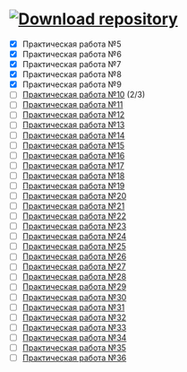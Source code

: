 # <a href="https://github.com/xttqd/obt/releases/download/latest/master.zip"><img alt="Download repository" src="https://custom-icon-badges.demolab.com/badge/-%D0%A1%D0%BA%D0%B0%D1%87%D0%B0%D1%82%D1%8C%20%D1%80%D0%B5%D0%BF%D0%BE%D0%B7%D0%B8%D1%82%D0%BE%D1%80%D0%B8%D0%B9-198754?style=for-the-badge&logo=download&logoColor=white"></a>

- [x] Практическая работа №5
- [x] Практическая работа №6
- [x] Практическая работа №7
- [x] Практическая работа №8
- [x] Практическая работа №9
- [ ] [Практическая работа №10](pdf/Практическая%20работа%2010.pdf) (2/3)
- [ ] [Практическая работа №11](pdf/Практическая%20работа%2011.pdf)
- [ ] [Практическая работа №12](pdf/Практическая%20работа%2012.pdf)
- [ ] [Практическая работа №13](pdf/Практическая%20работа%2013.pdf)
- [ ] [Практическая работа №14](pdf/Практическая%20работа%2014.pdf)
- [ ] [Практическая работа №15](pdf/Практическая%20работа%2015.pdf)
- [ ] [Практическая работа №16](pdf/Практическая%20работа%2016.pdf)
- [ ] [Практическая работа №17](pdf/Практическая%20работа%2017.pdf)
- [ ] [Практическая работа №18](pdf/Практическая%20работа%2018.pdf)
- [ ] [Практическая работа №19](pdf/Практическая%20работа%2019.pdf)
- [ ] [Практическая работа №20](pdf/Практическая%20работа%2020.pdf)
- [ ] [Практическая работа №21](pdf/Практическая%20работа%2021.pdf)
- [ ] [Практическая работа №22](pdf/Практическая%20работа%2022.pdf)
- [ ] [Практическая работа №23](pdf/Практическая%20работа%2023.pdf)
- [ ] [Практическая работа №24](pdf/Практическая%20работа%2024.pdf)
- [ ] [Практическая работа №25](pdf/Практическая%20работа%2025.pdf)
- [ ] [Практическая работа №26](pdf/Практическая%20работа%2026.pdf)
- [ ] [Практическая работа №27](pdf/Практическая%20работа%2027.pdf)
- [ ] [Практическая работа №28](pdf/Практическая%20работа%2028.pdf)
- [ ] [Практическая работа №29](pdf/Практическая%20работа%2029.pdf)
- [ ] [Практическая работа №30](pdf/Практическая%20работа%2030.pdf)
- [ ] [Практическая работа №31](pdf/Практическая%20работа%2031.pdf)
- [ ] [Практическая работа №32](pdf/Практическая%20работа%2032.pdf)
- [ ] [Практическая работа №33](pdf/Практическая%20работа%2033.pdf)
- [ ] [Практическая работа №34](pdf/Практическая%20работа%2034.pdf)
- [ ] [Практическая работа №35](pdf/Практическая%20работа%2035.pdf)
- [ ] [Практическая работа №36](pdf/Практическая%20работа%2036.pdf)
